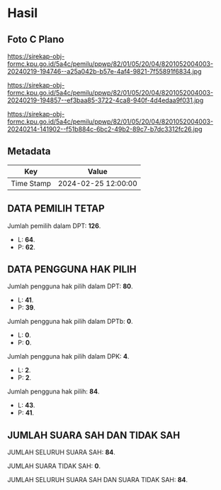# Hasil

## Foto C Plano

https://sirekap-obj-formc.kpu.go.id/5a4c/pemilu/ppwp/82/01/05/20/04/8201052004003-20240219-194746--a25a042b-b57e-4af4-9821-7f55891f6834.jpg

https://sirekap-obj-formc.kpu.go.id/5a4c/pemilu/ppwp/82/01/05/20/04/8201052004003-20240219-194857--ef3baa85-3722-4ca8-940f-4d4edaa9f031.jpg

https://sirekap-obj-formc.kpu.go.id/5a4c/pemilu/ppwp/82/01/05/20/04/8201052004003-20240214-141902--f51b884c-6bc2-49b2-89c7-b7dc3312fc26.jpg


## Metadata

| Key        | Value               |
| ---------- | ------------------- |
| Time Stamp | 2024-02-25 12:00:00 |


## DATA PEMILIH TETAP

Jumlah pemilih dalam DPT: **126**.
 * L: **64**.
 * P: **62**.

## DATA PENGGUNA HAK PILIH

Jumlah pengguna hak pilih dalam DPT: **80**.
 * L: **41**.
 * P: **39**.

Jumlah pengguna hak pilih dalam DPTb: **0**.
 * L: **0**.
 * P: **0**.

Jumlah pengguna hak pilih dalam DPK: **4**.
 * L: **2**.
 * P: **2**.

Jumlah pengguna hak pilih: **84**.
 * L: **43**.
 * P: **41**.

## JUMLAH SUARA SAH DAN TIDAK SAH

JUMLAH SELURUH SUARA SAH: **84**.

JUMLAH SUARA TIDAK SAH: **0**.

JUMLAH SELURUH SUARA SAH DAN SUARA TIDAK SAH: **84**.


